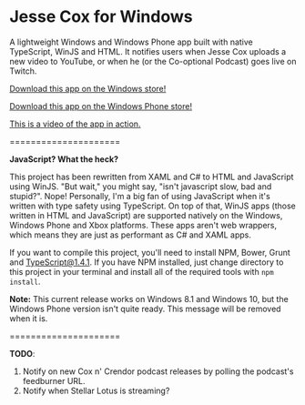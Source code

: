 Jesse Cox for Windows
=====================

A lightweight Windows and Windows Phone app built with native TypeScript, WinJS and HTML. It notifies users when Jesse Cox uploads a new video to YouTube, or when he (or the Co-optional Podcast) goes live on Twitch. 

[Download this app on the Windows store!](http://apps.microsoft.com/windows/app/jesse-cox-for-windows/3911c24b-4b3b-4247-9932-439b68974b58)

[Download this app on the Windows Phone store!](http://www.windowsphone.com/s?appid=c0562347-055c-4812-a6f7-8f6020f3388c)

[This is a video of the app in action.](https://www.youtube.com/watch?v=-iNRvat2QBA)

=====================

**JavaScript? What the heck?**

This project has been rewritten from XAML and C# to HTML and JavaScript using WinJS. "But wait,"  you might say, "isn't javascript slow, bad and stupid?". Nope! Personally, I'm a big fan of using JavaScript when it's written with type safety using TypeScript. On top of that, WinJS apps (those written in HTML and JavaScript) are supported natively on the Windows, Windows Phone and Xbox platforms. These apps aren't web wrappers, which means they are just as performant as C# and XAML apps. 

If you want to compile this project, you'll need to install NPM, Bower, Grunt and TypeScript@1.4.1. If you have NPM installed, just change directory to this project in your terminal and install all of the required tools with `npm install`.

**Note:** This current release works on Windows 8.1 and Windows 10, but the Windows Phone version isn't quite ready. This message will be removed when it is.

=====================

**TODO**:

1. Notify on new Cox n' Crendor podcast releases by polling the podcast's feedburner URL.
2. Notify when Stellar Lotus is streaming?

